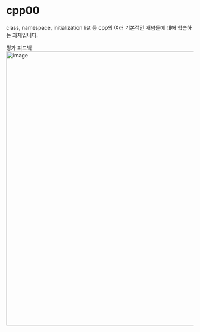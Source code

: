 # cpp00
class, namespace, initialization list 등 cpp의 여러 기본적인 개념들에 대해 학습하는 과제입니다.

평가 피드백
<img width="735" alt="image" src="https://github.com/user-attachments/assets/c46cc7cf-92e7-4e8d-8385-cb7d9cefc0f2" />
